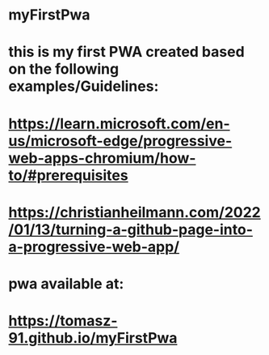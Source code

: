 # myFirstPwa

# this is my first PWA created based on the following examples/Guidelines:
# https://learn.microsoft.com/en-us/microsoft-edge/progressive-web-apps-chromium/how-to/#prerequisites
# https://christianheilmann.com/2022/01/13/turning-a-github-page-into-a-progressive-web-app/

# pwa available at:
# https://tomasz-91.github.io/myFirstPwa